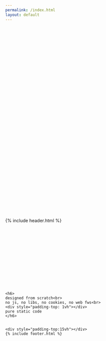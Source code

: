 ```yaml
---
permalink: /index.html
layout: default
---
```


<body>
    <div style="padding-top: 15vh"></div>
    {% include header.html %}
    <div style="padding-top: 5vh"></div>

    <h6>
    designed from scratch<br>
    no js, no libs, no cookies, no web fws<br>
    <div style="padding-top: 1vh"></div>
    pure static code
    </h6>


    <div style="padding-top:15vh"></div>
    {% include footer.html %}

</body>
